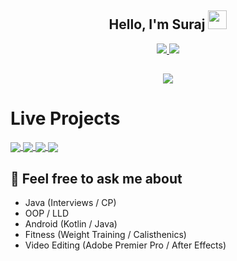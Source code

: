 <h2 align="center" >Hello, I'm Suraj <img src="https://user-images.githubusercontent.com/39955420/147578264-bae0526c-028a-49d2-8af8-d08bb4edbd2a.gif" height="30" width="30"></h2>

<p align="center">
  <a href="https://www.linkedin.com/in/srj347/">
    <img src="https://img.shields.io/badge/LinkedIn-0077B5?style=for-the-badge&logo=linkedin&logoColor=white" />
  </a>
  <a href="https://leetcode.com/srj347/">
    <img src="https://img.shields.io/badge/-LeetCode-FFA116?style=for-the-badge&logo=LeetCode&logoColor=black" />
  </a>
</p>

<h2 align="center"><img src="https://user-images.githubusercontent.com/69077430/197341007-d35b18f5-bdab-4fe0-b2d7-be6cb9a95670.png"></h2>


# Live Projects

<div>
<a href="https://github.com/srj347/Dukan-Chalao">
  <img align="center" src="https://github-readme-stats.vercel.app/api/pin/?username=srj347&repo=dukan-chalao" />
</a>
<a href="https://github.com/srj347/Relearn-College-Notes-App">
  <img align="center"  src="https://github-readme-stats.vercel.app/api/pin/?username=srj347&repo=relearn-college-notes-app" />
</a> 
<a href="https://github.com/srj347/Vedic-Cricket">
  <img align="center" src="https://github-readme-stats.vercel.app/api/pin/?username=srj347&repo=vedic-cricket" />
</a>   
<a href="https://github.com/srj347/Buyrela">
  <img align="center" src="https://github-readme-stats.vercel.app/api/pin/?username=srj347&repo=buyrela" />
</a>     
 
<div>

  ## 💬 Feel free to ask me about
- Java (Interviews / CP)
- OOP / LLD
- Android (Kotlin / Java)
- Fitness (Weight Training / Calisthenics)
- Video Editing (Adobe Premier Pro / After Effects)
